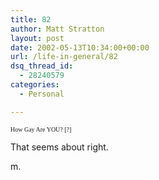 ```yaml
---
title: 82
author: Matt Stratton
layout: post
date: 2002-05-13T10:34:00+00:00
url: /life-in-general/82
dsq_thread_id:
  - 28240579
categories:
  - Personal

---
```

<font face="verdana" size="1">How Gay Are YOU? [?]</font>

That seems about right.

m.